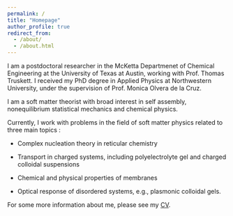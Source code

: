 ```yaml
---
permalink: /
title: "Homepage"
author_profile: true
redirect_from: 
  - /about/
  - /about.html
---
```

I am a postdoctoral researcher in the McKetta Departmenet of Chemical Engineering at the University of Texas at Austin, working with Prof. Thomas Truskett. I received my PhD degree in Applied Physics at Northwestern University, under the supervision of Prof. Monica Olvera de la Cruz.

I am a soft matter theorist with broad interest in self assembly, nonequilibrium statistical mechanics and chemical physics.

Currently, I work with problems in the field of soft matter physics related to three main topics : 

- Complex nucleation theory in reticular chemistry

- Transport in charged systems, including polyelectrolyte gel and charged colloidal suspensions

- Chemical and physical properties of membranes
  
- Optical response of disordered systems, e.g., plasmonic colloidal gels. 

For some more information about me, please see my [CV](http://invisib1eman.github.io/Dingwen-Qian.github.io/files/CV_Dingwen_Qian.pdf). 
